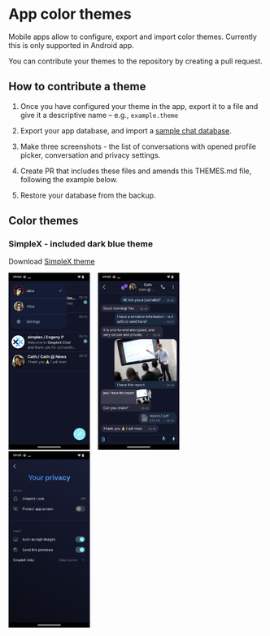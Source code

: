 # App color themes

Mobile apps allow to configure, export and import color themes. Currently this is only supported in Android app.

You can contribute your themes to the repository by creating a pull request.

## How to contribute a theme

1. Once you have configured your theme in the app, export it to a file and give it a descriptive name – e.g., `example.theme`

2. Export your app database, and import a [sample chat database](./themes/simplex-chat.sample.zip).

3. Make three screenshots - the list of conversations with opened profile picker, conversation and privacy settings.

4. Create PR that includes these files and amends this THEMES.md file, following the example below.

5. Restore your database from the backup.

## Color themes

### SimpleX - included dark blue theme

Download [SimpleX theme](./themes/example.theme)

<img src="./themes/example-chats.png" width="160"> &nbsp;&nbsp; <img src="./themes/example-conversation.png" width="160"> &nbsp;&nbsp; <img src="./themes/example-settings.png" width="160"> &nbsp;&nbsp;
